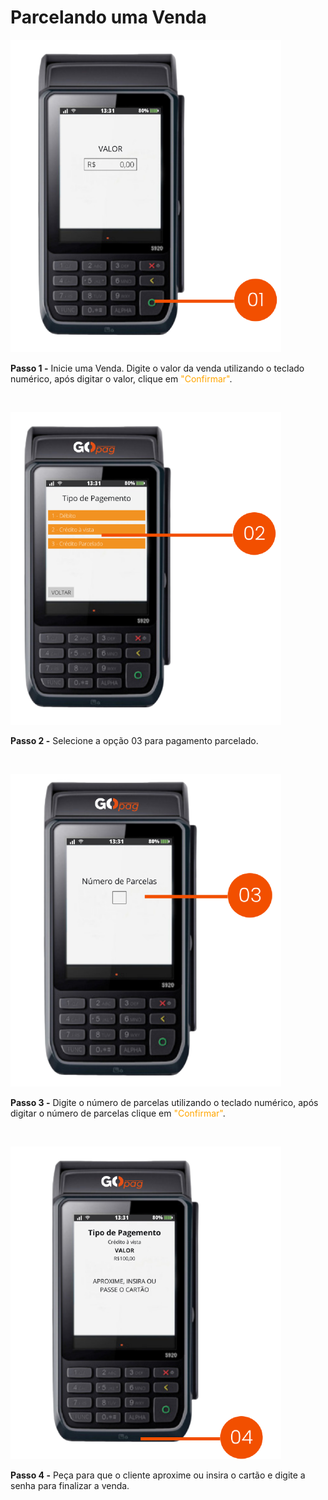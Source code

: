 # Parcelando uma Venda

![maquininha_parcelar_venda_1](/assets/prints/maquininha_parcelar_venda_1.png)


**Passo 1 -** Inicie uma Venda. Digite o valor da venda utilizando o teclado numérico, após digitar o valor, clique em <mark style="color:orange;background-color:white;">"Confirmar"</mark>.

<br>

![maquininha_parcelar_venda_2](/assets/prints/maquininha_parcelar_venda_2.png)


**Passo 2 -** Selecione a opção 03 para pagamento parcelado.

<br>

![maquininha_parcelar_venda_3](/assets/prints/maquininha_parcelar_venda_3.png)


**Passo 3 -** Digite o número de parcelas utilizando o teclado numérico, após digitar o número de parcelas clique em <mark style="color:orange;background-color:white;">"Confirmar"</mark>.

<br>

![maquininha_parcelar_venda_4](/assets/prints/maquininha_parcelar_venda_4.png)


**Passo 4 -** Peça para que o cliente aproxime ou insira o cartão e digite a senha para finalizar a venda.